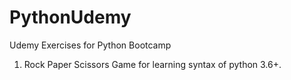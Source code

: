 # PythonUdemy
Udemy Exercises for Python Bootcamp
1) Rock Paper Scissors Game for learning syntax of python 3.6+.
